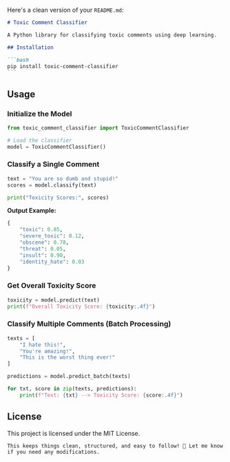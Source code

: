Here's a clean version of your `README.md`:

````md
# Toxic Comment Classifier

A Python library for classifying toxic comments using deep learning.

## Installation

```bash
pip install toxic-comment-classifier
```
````

## Usage

### Initialize the Model

```python
from toxic_comment_classifier import ToxicCommentClassifier

# Load the classifier
model = ToxicCommentClassifier()
```

### Classify a Single Comment

```python
text = "You are so dumb and stupid!"
scores = model.classify(text)

print("Toxicity Scores:", scores)
```

**Output Example:**

```python
{
    "toxic": 0.85,
    "severe_toxic": 0.12,
    "obscene": 0.78,
    "threat": 0.05,
    "insult": 0.90,
    "identity_hate": 0.03
}
```

### Get Overall Toxicity Score

```python
toxicity = model.predict(text)
print(f"Overall Toxicity Score: {toxicity:.4f}")
```

### Classify Multiple Comments (Batch Processing)

```python
texts = [
    "I hate this!",
    "You're amazing!",
    "This is the worst thing ever!"
]

predictions = model.predict_batch(texts)

for txt, score in zip(texts, predictions):
    print(f"Text: {txt} --> Toxicity Score: {score:.4f}")
```

## License

This project is licensed under the MIT License.

```
This keeps things clean, structured, and easy to follow! 🚀 Let me know if you need any modifications.
```
